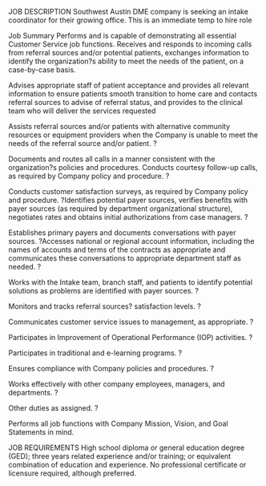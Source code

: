 JOB DESCRIPTION
Southwest Austin DME company is seeking an intake coordinator for their growing office. This is an immediate temp to hire role

Job Summary
Performs and is capable of demonstrating all essential Customer Service job functions. Receives and responds to incoming calls from referral sources and/or potential patients, exchanges information to identify the organization?s ability to meet the needs of the patient, on a case-by-case basis.

Advises appropriate staff of patient acceptance and provides all relevant information to ensure patients smooth transition to home care and contacts referral sources to advise of referral status, and provides to the clinical team who will deliver the services requested

Assists referral sources and/or patients with alternative community resources or equipment providers when the Company is unable to meet the needs of the referral source and/or patient. ?

Documents and routes all calls in a manner consistent with the organization?s policies and procedures. Conducts courtesy follow-up calls, as required by Company policy and procedure. ?

Conducts customer satisfaction surveys, as required by Company policy and procedure. ?Identifies potential payer sources, verifies benefits with payer sources (as required by department organizational structure), negotiates rates and obtains initial authorizations from case managers. ?

Establishes primary payers and documents conversations with payer sources. ?Accesses national or regional account information, including the names of accounts and terms of the contracts as appropriate and communicates these conversations to appropriate department staff as needed. ?

Works with the Intake team, branch staff, and patients to identify potential solutions as problems are identified with payer sources. ?

Monitors and tracks referral sources? satisfaction levels. ?

Communicates customer service issues to management, as appropriate. ?

Participates in Improvement of Operational Performance (IOP) activities. ?

Participates in traditional and e-learning programs. ?

Ensures compliance with Company policies and procedures. ?

Works effectively with other company employees, managers, and departments. ?

Other duties as assigned. ?

Performs all job functions with Company Mission, Vision, and Goal Statements in mind.

JOB REQUIREMENTS
High school diploma or general education degree (GED); three years related experience and/or training; or equivalent combination of education and experience. No professional certificate or licensure required, although preferred.

